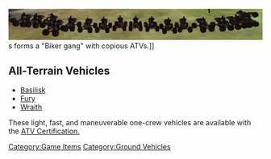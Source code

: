 ![](images/ATV_gang.jpg "fig:ATV_gang.jpg")s forms a "Biker gang" with copious
ATVs.\]\]

## All-Terrain Vehicles

- [Basilisk](Basilisk.md)
- [Fury](Fury.md)
- [Wraith](Wraith.md)

These light, fast, and maneuverable one-crew vehicles are available with
the [ATV Certification.](<ATV_(Certification)>)

[Category:Game Items](../Category:Game_Items.md) [Category:Ground
Vehicles](../Category:Ground_Vehicles.md)
